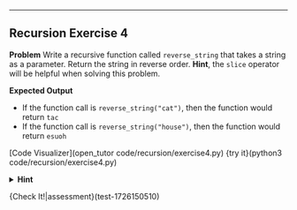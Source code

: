 ----------

## Recursion Exercise 4

**Problem**
Write a recursive function called `reverse_string` that takes a string as a parameter. Return the string in reverse order. **Hint**, the `slice` operator will be helpful when solving this problem.

**Expected Output**
* If the function call is `reverse_string("cat")`, then the function would return `tac`
* If the function call is `reverse_string("house")`, then the function would return `esuoh`

[Code Visualizer](open_tutor code/recursion/exercise4.py)
{try it}(python3 code/recursion/exercise4.py)

<details>
  <summary><strong>Hint</strong></summary>

  The recursive pattern is to take the last character from the string and pass the string (minus the last character) to the function.
</details>

{Check It!|assessment}(test-1726150510)
